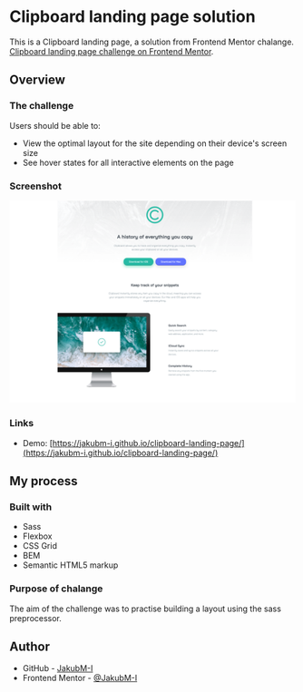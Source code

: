 # Clipboard landing page solution

This is a Clipboard landing page, a solution from Frontend Mentor chalange. [Clipboard landing page challenge on Frontend Mentor](https://www.frontendmentor.io/challenges/clipboard-landing-page-5cc9bccd6c4c91111378ecb9). 

## Overview

### The challenge

Users should be able to:

- View the optimal layout for the site depending on their device's screen size
- See hover states for all interactive elements on the page

### Screenshot

![Picture](/src/images/lp-screenShot.png)

### Links

- Demo: [https://jakubm-i.github.io/clipboard-landing-page/](https://jakubm-i.github.io/clipboard-landing-page/)

## My process

### Built with

- Sass
- Flexbox
- CSS Grid
- BEM
- Semantic HTML5 markup

### Purpose of chalange

The aim of the challenge was to practise building a layout using the sass preprocessor. 


## Author

- GitHub - [JakubM-I](https://github.com/JakubM-I)
- Frontend Mentor - [@JakubM-I](https://www.frontendmentor.io/profile/JakubM-I)
